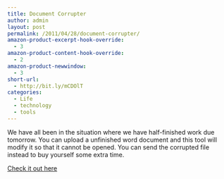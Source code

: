 ```yaml
---
title: Document Corrupter
author: admin
layout: post
permalink: /2011/04/28/document-corrupter/
amazon-product-excerpt-hook-override:
  - 3
amazon-product-content-hook-override:
  - 2
amazon-product-newwindow:
  - 3
short-url:
  - http://bit.ly/mCDOlT
categories:
  - Life
  - technology
  - tools
---
```

We have all been in the situation where we have half-finished work due tomorrow. You can upload a unfinished word document and this tool will modify it so that it cannot be opened. You can send the corrupted file instead to buy yourself some extra time.

[Check it out here][1]

 [1]: http://neddyy.net/docs/